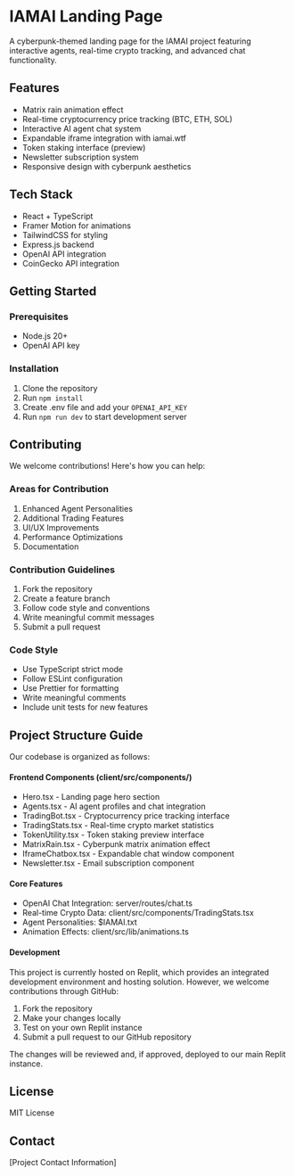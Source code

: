# IAMAI Landing Page

A cyberpunk-themed landing page for the IAMAI project featuring interactive agents, real-time crypto tracking, and advanced chat functionality.

## Features
- Matrix rain animation effect
- Real-time cryptocurrency price tracking (BTC, ETH, SOL)
- Interactive AI agent chat system
- Expandable iframe integration with iamai.wtf
- Token staking interface (preview)
- Newsletter subscription system
- Responsive design with cyberpunk aesthetics

## Tech Stack
- React + TypeScript
- Framer Motion for animations
- TailwindCSS for styling
- Express.js backend
- OpenAI API integration
- CoinGecko API integration

## Getting Started

### Prerequisites
- Node.js 20+
- OpenAI API key

### Installation
1. Clone the repository
2. Run `npm install`
3. Create .env file and add your `OPENAI_API_KEY`
4. Run `npm run dev` to start development server

## Contributing

We welcome contributions! Here's how you can help:

### Areas for Contribution
1. Enhanced Agent Personalities
2. Additional Trading Features
3. UI/UX Improvements
4. Performance Optimizations
5. Documentation

### Contribution Guidelines
1. Fork the repository
2. Create a feature branch
3. Follow code style and conventions
4. Write meaningful commit messages
5. Submit a pull request

### Code Style
- Use TypeScript strict mode
- Follow ESLint configuration
- Use Prettier for formatting
- Write meaningful comments
- Include unit tests for new features

## Project Structure Guide

Our codebase is organized as follows:

#### Frontend Components (client/src/components/)
- Hero.tsx - Landing page hero section
- Agents.tsx - AI agent profiles and chat integration
- TradingBot.tsx - Cryptocurrency price tracking interface
- TradingStats.tsx - Real-time crypto market statistics
- TokenUtility.tsx - Token staking preview interface
- MatrixRain.tsx - Cyberpunk matrix animation effect
- IframeChatbox.tsx - Expandable chat window component
- Newsletter.tsx - Email subscription component

#### Core Features
- OpenAI Chat Integration: server/routes/chat.ts
- Real-time Crypto Data: client/src/components/TradingStats.tsx
- Agent Personalities: $IAMAI.txt
- Animation Effects: client/src/lib/animations.ts

#### Development
This project is currently hosted on Replit, which provides an integrated development environment and hosting solution. However, we welcome contributions through GitHub:

1. Fork the repository
2. Make your changes locally
3. Test on your own Replit instance
4. Submit a pull request to our GitHub repository

The changes will be reviewed and, if approved, deployed to our main Replit instance.

## License
MIT License

## Contact
[Project Contact Information]
